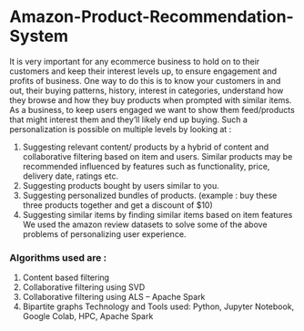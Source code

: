 # Amazon-Product-Recommendation-System

It is very important for any ecommerce business to hold on to their customers and keep their interest levels up, to ensure engagement and profits of business. One way to do this is to know your customers in and out, their buying patterns, history, interest in categories, understand how they browse and how they buy products when prompted with similar items. As a business, to keep users engaged we want to show them feed/products that might interest them and they’ll likely end up buying. 
Such a personalization is possible on multiple levels by looking at :
1.	Suggesting relevant content/ products by a hybrid of content and collaborative filtering based on item and users. Similar products may be recommended influenced by features such as functionality, price, delivery date, ratings etc.
2.	Suggesting products bought by users similar to you.
3.	Suggesting personalized bundles of products. (example : buy these three products together and get a discount of $10)
4.	Suggesting similar items by finding similar items based on item features
We used the amazon review datasets to solve some of the above problems of personalizing user experience. 

### Algorithms used are :
1.	Content based filtering
2.	Collaborative filtering using SVD
3.	Collaborative filtering using ALS – Apache Spark
4.	Bipartite graphs
Technology and Tools used: Python, Jupyter Notebook, Google Colab, HPC, Apache Spark
